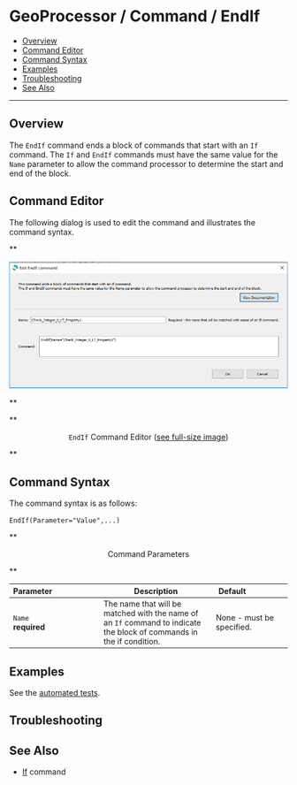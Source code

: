 # GeoProcessor / Command / EndIf #

*   [Overview](#overview)
*   [Command Editor](#command-editor)
*   [Command Syntax](#command-syntax)
*   [Examples](#examples)
*   [Troubleshooting](#troubleshooting)
*   [See Also](#see-also)

-------------------------

## Overview ##

The `EndIf` command ends a block of commands that start with an `If` command. The `If` and
`EndIf` commands must have the same value for the `Name` parameter to allow the command processor to determine the
start and end of the block.

## Command Editor ##

The following dialog is used to edit the command and illustrates the command syntax.

**<p style="text-align: center;">
![EndIf](EndIf.png)
</p>**

**<p style="text-align: center;">
`EndIf` Command Editor (<a href="../EndIf.png">see full-size image</a>)
</p>**

## Command Syntax ##

The command syntax is as follows:

```text
EndIf(Parameter="Value",...)
```
**<p style="text-align: center;">
Command Parameters
</p>**

| **Parameter**&nbsp;&nbsp;&nbsp;&nbsp;&nbsp;&nbsp;&nbsp;&nbsp;&nbsp;&nbsp;&nbsp;&nbsp;&nbsp;&nbsp;&nbsp;&nbsp;&nbsp;&nbsp;&nbsp;&nbsp;&nbsp; | **Description** | **Default**&nbsp;&nbsp;&nbsp;&nbsp;&nbsp;&nbsp;&nbsp;&nbsp;&nbsp;&nbsp;&nbsp;&nbsp;&nbsp;&nbsp;&nbsp;&nbsp;&nbsp; |
| --------------|-----------------|----------------- |
| `Name`<br>**required** | The name that will be matched with the name of an `If` command to indicate the block of commands in the if condition. | None - must be specified. |

## Examples ##

See the [automated tests](https://github.com/OpenWaterFoundation/owf-app-geoprocessor-python-test/tree/main/test/commands/EndIf).

## Troubleshooting ##

## See Also ##

*   [If](../If/If.md) command
